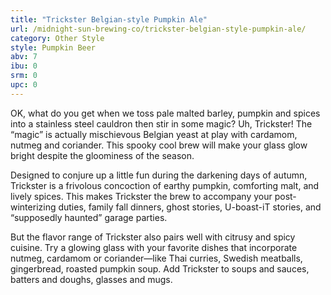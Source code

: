 ```yaml
---
title: "Trickster Belgian-style Pumpkin Ale"
url: /midnight-sun-brewing-co/trickster-belgian-style-pumpkin-ale/
category: Other Style
style: Pumpkin Beer
abv: 7
ibu: 0
srm: 0
upc: 0
---
```

OK, what do you get when we toss pale malted barley, pumpkin and spices into a stainless steel cauldron then stir in some magic? Uh, Trickster! The “magic” is actually mischievous Belgian yeast at play with cardamom, nutmeg and coriander. This spooky cool brew will make your glass glow bright despite the gloominess of the season. 

Designed to conjure up a little fun during the darkening days of autumn, Trickster is a frivolous concoction of earthy pumpkin, comforting malt, and lively spices. This makes Trickster the brew to accompany your post-winterizing duties, family fall dinners, ghost stories, U-boast-iT stories, and “supposedly haunted” garage parties. 

But the flavor range of Trickster also pairs well with citrusy and spicy cuisine. Try a glowing glass with your favorite dishes that incorporate nutmeg, cardamom or coriander—like Thai curries, Swedish meatballs, gingerbread, roasted pumpkin soup. Add Trickster to soups and sauces, batters and doughs, glasses and mugs.
